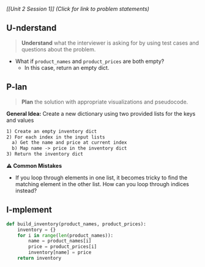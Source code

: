 *[[Unit 2 Session 1]] (Click for link to problem statements)*

## U-nderstand
 
> **Understand** what the interviewer is asking for by using test cases and questions about the problem.

- What if `product_names` and `product_prices` are both empty?
  - In this case, return an empty dict.

## P-lan

> **Plan** the solution with appropriate visualizations and pseudocode.

**General Idea:** Create a new dictionary using two provided lists for the keys and values

```markdown
1) Create an empty inventory dict
2) For each index in the input lists
  a) Get the name and price at current index
  b) Map name -> price in the inventory dict
3) Return the inventory dict
```

**⚠️ Common Mistakes**

- If you loop through elements in one list, it becomes tricky to find the matching element in the other list.  How can you loop through indices instead?

## I-mplement

```python
def build_inventory(product_names, product_prices):
    inventory = {}
    for i in range(len(product_names)):
        name = product_names[i]
        price = product_prices[i]
        inventory[name] = price
    return inventory
``` 